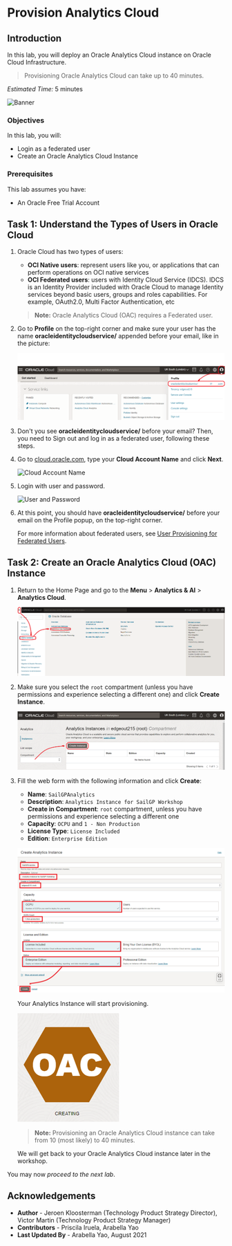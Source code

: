 # Provision Analytics Cloud

## Introduction

In this lab, you will deploy an Oracle Analytics Cloud instance on Oracle Cloud Infrastructure.

> Provisioning Oracle Analytics Cloud can take up to 40 minutes.

<!--
[](youtube:Sf5MkI9pTn0)
-->

_Estimated Time:_ 5 minutes

![Banner](images/banner.jpg)

### Objectives

In this lab, you will:

- Login as a federated user
- Create an Oracle Analytics Cloud Instance

### Prerequisites
This lab assumes you have:

- An Oracle Free Trial Account

## Task 1: Understand the Types of Users in Oracle Cloud

1. Oracle Cloud has two types of users:

   - **OCI Native users**: represent users like you, or applications that can perform operations on OCI native services
   - **OCI Federated users**: users with Identity Cloud Service (IDCS). IDCS is an Identity Provider included with Oracle Cloud to manage Identity services beyond basic users, groups and roles capabilities. For example, OAuth2.0, Multi Factor Authentication, etc

   > **Note:** Oracle Analytics Cloud (OAC) requires a Federated user.

2. Go to **Profile** on the top-right corner and make sure your user has the name **oracleidentitycloudservice/** appended before your email, like in the picture:

   ![Federated user](images/oac-profile-federated.png)

3. Don't you see **oracleidentitycloudservice/** before your email? Then, you need to Sign out and log in as a federated user, following these steps.

4. Go to <a href="https://cloud.oracle.com" target="\_blank">cloud.oracle.com</a>, type your **Cloud Account Name** and click **Next**.

   ![Cloud Account Name](images/oac-login-cloud-account-name.png)

5. Login with user and password.

   ![User and Password](images/oac-login-user-password.png)

6. At this point, you should have **oracleidentitycloudservice/** before your email on the Profile popup, on the top-right corner.

   For more information about federated users, see [User Provisioning for Federated Users](https://docs.cloud.oracle.com/en-us/iaas/Content/Identity/Tasks/usingscim.htm).

## Task 2: Create an Oracle Analytics Cloud (OAC) Instance

1. Return to the Home Page and go to the **Menu** > **Analytics & AI** > **Analytics Cloud**.

   ![OAC Menu](images/oac-menu.png)

2. Make sure you select the `root` compartment (unless you have permissions and experience selecting a different one) and click **Create Instance**.

   ![OAC Create Button](images/oac-create-button.png)

3. Fill the web form with the following information and click **Create**:

   - **Name**: `SailGPAnalytics`
   - **Description**: `Analytics Instance for SailGP Workshop`
   - **Create in Compartment**: `root` compartment, unless you have permissions and experience selecting a different one
   - **Capacity**: `OCPU` and `1 - Non Production`
   - **License Type**: `License Included`
   - **Edition**: `Enterprise Edition`

   ![OAC Form](images/oac-form.png)

   Your Analytics Instance will start provisioning.

   ![pic3](images/oac-creating.png)

   > **Note:** Provisioning an Oracle Analytics Cloud instance can take from 10 (most likely) to 40 minutes.

   We will get back to your Oracle Analytics Cloud instance later in the workshop.

You may now *proceed to the next lab*.

## **Acknowledgements**
- **Author** - Jeroen Kloosterman (Technology Product Strategy Director), Victor Martin (Technology Product Strategy Manager)
- **Contributors** - Priscila Iruela, Arabella Yao
- **Last Updated By** - Arabella Yao, August 2021
